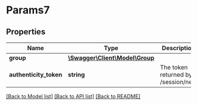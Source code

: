 # Params7

## Properties
Name | Type | Description | Notes
------------ | ------------- | ------------- | -------------
**group** | [**\Swagger\Client\Model\Group**](Group.md) |  | [optional] 
**authenticity_token** | **string** | The token returned by /session/new | [optional] 

[[Back to Model list]](../README.md#documentation-for-models) [[Back to API list]](../README.md#documentation-for-api-endpoints) [[Back to README]](../README.md)


